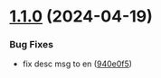# [1.1.0](https://github.com/zjunbin1286/npm-registry-nrs/compare/v1.0.5...v1.1.0) (2024-04-19)


### Bug Fixes

* fix desc msg to en ([940e0f5](https://github.com/zjunbin1286/npm-registry-nrs/commit/940e0f53ced84f0f16c540af71ea05a3e9392636))



